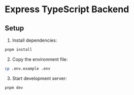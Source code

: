 # Express TypeScript Backend

## Setup

1. Install dependencies:

```bash
pnpm install
```

2. Copy the environment file:

```bash
cp .env.example .env
```

3. Start development server:

```bash
pnpm dev
```
